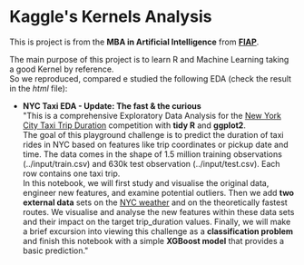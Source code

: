 # Kaggle's Kernels Analysis  
  
This is project is from the __MBA in Artificial Intelligence__ from [__FIAP__](#https://www.fiap.com.br/).  
  
The main purpose of this project is to learn R and Machine Learning taking a good Kernel by reference.  
So we reproduced, compared e studied the following EDA (check the result in the _html_ file):  

* __NYC Taxi EDA - Update: The fast & the curious__  
"This is a comprehensive Exploratory Data Analysis for the [New York City Taxi Trip Duration](#https://www.kaggle.com/c/nyc-taxi-trip-duration) competition with __tidy R__ and __ggplot2__.  
The goal of this playground challenge is to predict the duration of taxi rides in NYC based on features like trip coordinates or pickup date and time. The data comes in the shape of 1.5 million training observations (../input/train.csv) and 630k test observation (../input/test.csv). Each row contains one taxi trip.  
In this notebook, we will first study and visualise the original data, engineer new features, and examine potential outliers. Then we add __two external data__ sets on the [NYC weather](#https://www.kaggle.com/mathijs/weather-data-in-new-york-city-2016) and on the theoretically fastest routes. We visualise and analyse the new features within these data sets and their impact on the target trip_duration values. Finally, we will make a brief excursion into viewing this challenge as a __classification problem__ and finish this notebook with a simple __XGBoost model__ that provides a basic prediction."

